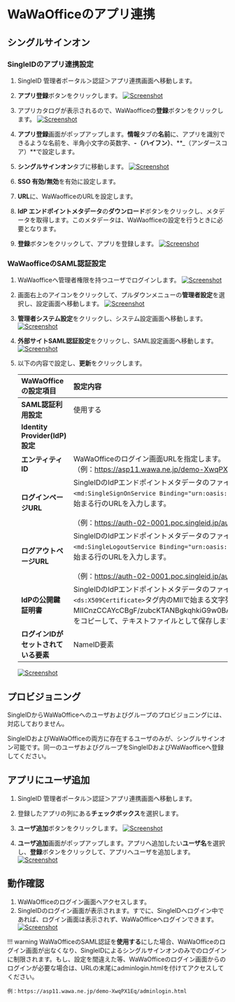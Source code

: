 # WaWaOfficeのアプリ連携
## シングルサインオン
### SingleIDのアプリ連携設定
1. SingleID 管理者ポータル＞認証＞アプリ連携画面へ移動します。
2. **アプリ登録**ボタンをクリックします。
    [![Screenshot](/images/image-1.png)](/images/image-1.png)

3. アプリカタログが表示されるので、WaWaofficeの**登録**ボタンをクリックします。
    [![Screenshot](/images/2022-06-05_13-22-11.png)](/images/2022-06-05_13-22-11.png)

4. **アプリ登録**画面がポップアップします。**情報**タブの**名前**に、アプリを識別できるような名前を、半角小文字の英数字、**-（ハイフン）**、**_（アンダースコア）**で設定します。
5. **シングルサインオン**タブに移動します。
    [![Screenshot](/images/2022-06-05_13-23-10-1024x596.png)](/images/2022-06-05_13-23-10-1024x596.png)

6. **SSO 有効/無効**を有効に設定します。
7. **URL**に、WaWaofficeのURLを設定します。
8. **IdP エンドポイントメタデータ**の**ダウンロード**ボタンをクリックし、メタデータを取得します。このメタデータは、WaWaofficeの設定を行うときに必要となります。
9. **登録**ボタンをクリックして、アプリを登録します。
    [![Screenshot](/images/2022-06-05_13-25-25-1024x596.png)](/images/2022-06-05_13-25-25-1024x596.png)

### WaWaofficeのSAML認証設定
1. WaWaofficeへ管理者権限を持つユーザでログインします。
    [![Screenshot](/images/2022-04-14_9-54-58.png)](/images/2022-04-14_9-54-58.png)

2. 画面右上のアイコンをクリックして、プルダウンメニューの**管理者設定**を選択し、設定画面へ移動します。
    [![Screenshot](/images/2022-04-14_9-59-58.png)](/images/2022-04-14_9-59-58.png)

3. **管理者システム設定**をクリックし、システム設定画面へ移動します。
    [![Screenshot](/images/image-8-1024x184.png)](/images/image-8-1024x184.png)

4. **外部サイトSAML認証設定**をクリックし、SAML設定画面へ移動します。
    [![Screenshot](/images/2022-04-14_10-04-55-1024x549.png)](/images/2022-04-14_10-04-55-1024x549.png)

5. 以下の内容で設定し、**更新**をクリックします。

    | **WaWaOfficeの設定項目** | **設定内容** |
    | :--- | :--- |
    | **SAML認証利用設定** | 使用する |
    | **Identity Provider(IdP)設定** ||
    | **エンティティID** | WaWaOfficeのログイン画面URLを指定します。<br>（例：https://asp11.wawa.ne.jp/demo-XwqPX1Eq/） |
    | **ログインページURL** | SingleIDのIdPエンドポイントメタデータのファイルを開きます。<br>`<md:SingleSignOnService Binding="urn:oasis:names:tc:SAML:2.0:bindings:HTTP-POST" Location=`　から始まる行のURLを入力します。<br><br>（例：https://auth-02-0001.poc.singleid.jp/auth/realms/90000013/protocol/saml） |
    | **ログアウトページURL** | SingleIDのIdPエンドポイントメタデータのファイルを開きます。<br>`<md:SingleLogoutService Binding="urn:oasis:names:tc:SAML:2.0:bindings:HTTP-POST" Location=`　から始まる行のURLを入力します。<br><br>（例：https://auth-02-0001.poc.singleid.jp/auth/realms/90000013/protocol/saml） |
    | **IdPの公開鍵証明書** | SingleIDのIdPエンドポイントメタデータのファイルを開きます。<br>`<ds:X509Certificate>`タグ内のMIIで始まる文字列（例：MIICnzCCAYcCBgF/zubcKTANBgkqhkiG9w0BAQsFADATMREwDwYDVQQDDAg3MDAwMDA4MTA……..）をコピーして、テキストファイルとして保存します。そのファイルをアップロードします。 |
    | **ログインIDがセットされている要素** | NameID要素 |

    [![Screenshot](/images/2022-04-14_10-17-29.png)](/images/2022-04-14_10-17-29.png)

## プロビジョニング
SingleIDからWaWaOfficeへのユーザおよびグループのプロビジョニングには、対応しておりません。

SingleIDおよびWaWaOfficeの両方に存在するユーザのみが、シングルサインオン可能です。同一のユーザおよびグループをSingleIDおよびWaWaofficeへ登録してください。

## アプリにユーザ追加
1. SingleID 管理者ポータル＞認証＞アプリ連携画面へ移動します。
2. 登録したアプリの列にある**チェックボックス**を選択します。
3. **ユーザ追加**ボタンをクリックします。
    [![Screenshot](/images/image-4.png)](/images/image-4.png)

4. **ユーザ追加**画面がポップアップします。アプリへ追加したい**ユーザ名**を選択し、**登録**ボタンをクリックして、アプリへユーザを追加します。
    [![Screenshot](/images/image-5.png)](/images/image-5.png)

## 動作確認
1. WaWaOfficeのログイン画面へアクセスします。
2. SingleIDのログイン画面が表示されます。すでに、SingleIDへログイン中であれば、ログイン画面は表示されず、WaWaOfficeへログインできます。
    [![Screenshot](/images/image-7-1024x462.png)](/images/image-7-1024x462.png)

!!! warning
    WaWaOfficeのSAML認証を**使用する**にした場合、WaWaOfficeのログイン画面が出なくなり、SingleIDによるシングルサインオンのみでのログインに制限されます。もし、設定を間違えた等、WaWaOfficeのログイン画面からのログインが必要な場合は、URLの末尾にadminlogin.htmlを付けてアクセスしてください。

    例：https://asp11.wawa.ne.jp/demo-XwqPX1Eq/adminlogin.html

